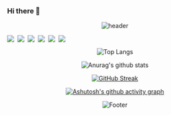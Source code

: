 
### Hi there 👋

<!--
**Leica-wooseok/Leica-wooseok** is a ✨ _special_ ✨ repository because its `README.md` (this file) appears on your GitHub profile.

Here are some ideas to get you started:

- 🔭 I’m currently working on ...
- 🌱 I’m currently learning ...
- 👯 I’m looking to collaborate on ...
- 🤔 I’m looking for help with ...
- 💬 Ask me about ...
- 📫 How to reach me: ...
- 😄 Pronouns: ...
- ⚡ Fun fact: ...
-->
<div align="center">

  
![header](https://capsule-render.vercel.app/api?type=Waving&color=gradient&height=300&section=header&text=Hellow%20Leica%20world&fontSize=90&animation=fadeIn)
  
  
  <div style="display:flex;gap:8px">
    <img src="https://img.shields.io/badge/HTML5-555555?style=flat-square&logo=HTML5&logoColor=#E34F26"/>
    <img src="https://img.shields.io/badge/CSS3-555555?style=flat-square&logo=CSS3&logoColor=#1572B6"/>
    <img src="https://img.shields.io/badge/Sass-555555?style=flat-square&logo=Sass&logoColor=#CC6699"/>
    <img src="https://img.shields.io/badge/JavaScript-555555?style=flat-square&logo=JavaScript&logoColor=#F7DF1E"/>
    <img src="https://img.shields.io/badge/TypeScript-555555?style=flat-square&logo=TypeScript&logoColor=#3178C6"/>
    <img src="https://img.shields.io/badge/React-555555?style=flat-square&logo=React&logoColor=#61DAFB"/>
  </div>
  

![Top Langs](https://github-readme-stats.vercel.app/api/top-langs/?username=Leica-wooseok&layout=compact&theme=dark)

![Anurag's github stats](https://github-readme-stats.vercel.app/api?username=Leica-wooseok&show_icons=true&theme=dark)
  
  
  [![GitHub Streak](https://github-readme-streak-stats.herokuapp.com/?user=Leica-wooseok)](https://git.io/streak-stats)
  
  [![Ashutosh's github activity graph](https://activity-graph.herokuapp.com/graph?username=Leica-wooseok&theme=xcode)](https://github.com/ashutosh00710/github-readme-activity-graph)
  
  ![Footer](https://capsule-render.vercel.app/api?type=waving&color=auto&height=200&text=Thanks!&section=footer&FontColor=ffffff)  
  
</div>

